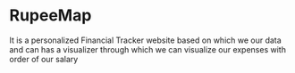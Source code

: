 # RupeeMap
It is a personalized Financial Tracker website based on which we our data and can has a visualizer through which we can visualize our expenses with order of our salary
